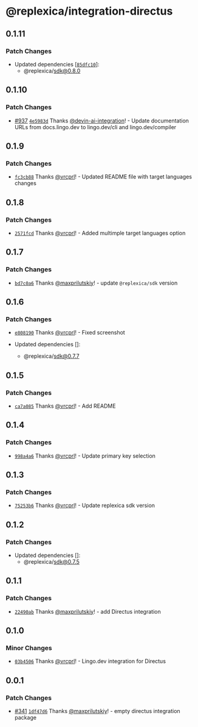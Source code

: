 # @replexica/integration-directus

## 0.1.11

### Patch Changes

- Updated dependencies [[`85dfc10`](https://github.com/lingodotdev/lingo.dev/commit/85dfc10961b116e31b2bb478f42013756ca49974)]:
  - @replexica/sdk@0.8.0

## 0.1.10

### Patch Changes

- [#937](https://github.com/lingodotdev/lingo.dev/pull/937) [`4e5983d`](https://github.com/lingodotdev/lingo.dev/commit/4e5983d7e59ebf9eb529c4b7c1c87689432ac873) Thanks [@devin-ai-integration](https://github.com/apps/devin-ai-integration)! - Update documentation URLs from docs.lingo.dev to lingo.dev/cli and lingo.dev/compiler

## 0.1.9

### Patch Changes

- [`fc3cb88`](https://github.com/lingodotdev/lingo.dev/commit/fc3cb8839cbbb574b69087625dd5f97cf37d5d35) Thanks [@vrcprl](https://github.com/vrcprl)! - Updated README file with target languages changes

## 0.1.8

### Patch Changes

- [`2571fcd`](https://github.com/lingodotdev/lingo.dev/commit/2571fcdce6e969d9df96526188c9f3f89dd80677) Thanks [@vrcprl](https://github.com/vrcprl)! - Added multimple target languages option

## 0.1.7

### Patch Changes

- [`bd7c0a6`](https://github.com/lingodotdev/lingo.dev/commit/bd7c0a62ddfc5144690f6f572667a27d572e521a) Thanks [@maxprilutskiy](https://github.com/maxprilutskiy)! - update `@replexica/sdk` version

## 0.1.6

### Patch Changes

- [`e808190`](https://github.com/lingodotdev/lingo.dev/commit/e80819059b89f4a3f69980bab0979432cb7823bf) Thanks [@vrcprl](https://github.com/vrcprl)! - Fixed screenshot

- Updated dependencies []:
  - @replexica/sdk@0.7.7

## 0.1.5

### Patch Changes

- [`ca7a085`](https://github.com/lingodotdev/lingo.dev/commit/ca7a085033ff31780001db1e6d58d818b60beded) Thanks [@vrcprl](https://github.com/vrcprl)! - Add README

## 0.1.4

### Patch Changes

- [`998a4a6`](https://github.com/lingodotdev/lingo.dev/commit/998a4a6267ff8542279a8f6d812d5579e3a78a42) Thanks [@vrcprl](https://github.com/vrcprl)! - Update primary key selection

## 0.1.3

### Patch Changes

- [`75253b6`](https://github.com/lingodotdev/lingo.dev/commit/75253b66833b000bf80d6880e92e3c60f5bcd068) Thanks [@vrcprl](https://github.com/vrcprl)! - Update replexica sdk version

## 0.1.2

### Patch Changes

- Updated dependencies []:
  - @replexica/sdk@0.7.5

## 0.1.1

### Patch Changes

- [`22490ab`](https://github.com/lingodotdev/lingo.dev/commit/22490ab94f22d8e5769b23dc58d811fc8483f714) Thanks [@maxprilutskiy](https://github.com/maxprilutskiy)! - add Directus integration

## 0.1.0

### Minor Changes

- [`03b4506`](https://github.com/lingodotdev/lingo.dev/commit/03b45063f435715967825f70daf3f5bbdb05b9a0) Thanks [@vrcprl](https://github.com/vrcprl)! - Lingo.dev integration for Directus

## 0.0.1

### Patch Changes

- [#341](https://github.com/lingodotdev/lingo.dev/pull/341) [`1df47d6`](https://github.com/lingodotdev/lingo.dev/commit/1df47d6095f907e1d756524f5e2cc2e043fdb093) Thanks [@maxprilutskiy](https://github.com/maxprilutskiy)! - empty directus integration package
